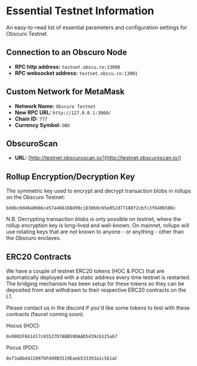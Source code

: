 # Essential Testnet Information
An easy-to-read list of essential parameters and configuration settings for Obscuro Testnet.

## Connection to an Obscuro Node
- **RPC http address:** `testnet.obscu.ro:13000`
- **RPC websocket address:** `testnet.obscu.ro:13001`

## Custom Network for MetaMask
- **Network Name:** `Obscuro Testnet`
- **New RPC URL:** `http://127.0.0.1:3000/`
- **Chain ID:** `777`
- **Currency Symbol:** `OBX`

## ObscuroScan
- **URL:** [http://testnet.obscuroscan.io/](http://testnet.obscuroscan.io/)

## Rollup Encryption/Decryption Key
The symmetric key used to encrypt and decrypt transaction blobs in rollups on the Obscuro Testnet:

```
bddbc0d46a0666ce57a466168d99c1830b0c65e052d77188f2cbfc3f6486588c
```

N.B. Decrypting transaction blobs is only possible on testnet, where the rollup encryption key is long-lived and 
well-known. On mainnet, rollups will use rotating keys that are not known to anyone - or anything - other than the 
Obscuro enclaves.

## ERC20 Contracts
We have a couple of testnet ERC20 tokens (HOC & POC) that are automatically deployed with a static address every time 
testnet is restarted. The bridging mechanism has been setup for these tokens so they can be deposited from and withdrawn
to their respective ERC20 contracts on the L1.

Please contact us in the discord if you'd like some tokens to test with these contracts (faucet coming soon).

Hocus (HOC):

```
0x9802F661d17c65527D7ABB59DAAD5439cb125a67
```

Pocus (POC):

```
0xf3a8bd422097bFdd9B3519Eaeb533393a1c561aC
```
